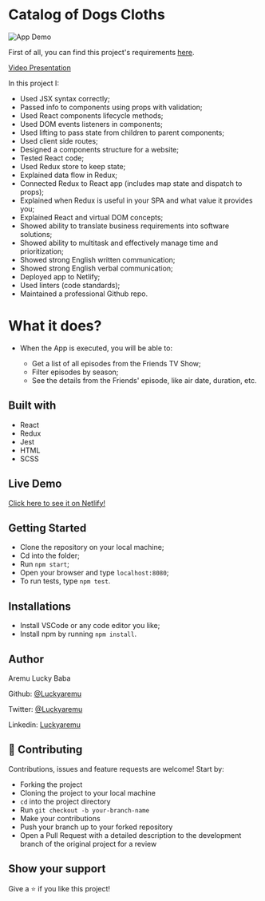 # Catalog of Dogs Cloths

![App Demo]("src\image\screenshot.gif")


First of all, you can find this project's requirements [here](https://www.notion.so/Catalogue-of-Dog-Clothes-8bf1512b8ab34fa28848beb8ab698a32).

[Video Presentation]()

In this project I:

- Used JSX syntax correctly;
- Passed info to components using props with validation;
- Used React components lifecycle methods;
- Used DOM events listeners in components;
- Used lifting to pass state from children to parent components;
- Used client side routes;
- Designed a components structure for a website;
- Tested React code;
- Used Redux store to keep state;
- Explained data flow in Redux;
- Connected Redux to React app (includes map state and dispatch to props);
- Explained when Redux is useful in your SPA and what value it provides you;
- Explained React and virtual DOM concepts;
- Showed ability to translate business requirements into software solutions;
- Showed ability to multitask and effectively manage time and prioritization;
- Showed strong English written communication;
- Showed strong English verbal communication;
- Deployed app to Netlify;
- Used linters (code standards);
- Maintained a professional Github repo.

# What it does?

- When the App is executed, you will be able to:

  - Get a list of all  episodes from the Friends TV Show;
  - Filter episodes by season;
  - See the details from the Friends' episode, like air date, duration, etc. 

## Built with

- React
- Redux
- Jest
- HTML
- SCSS

## Live Demo

[Click here to see it on Netlify!](https://relaxed-ritchie-874dc6.netlify.app/)

## Getting Started

- Clone the repository on your local machine;
- Cd into the folder;
- Run `npm start`;
- Open your browser and type `localhost:8080`;
- To run tests, type `npm test`.

## Installations

- Install VSCode or any code editor you like;
- Install npm by running `npm install`.

## Author

Aremu Lucky Baba

Github: [@Luckyaremu](https://github.com/Luckyaremu)

Twitter: [@Luckyaremu](https://twitter.com/Luckyaremu)

Linkedin: [Luckyaremu]()

## 🤝 Contributing

Contributions, issues and feature requests are welcome! Start by:

- Forking the project
- Cloning the project to your local machine
- `cd` into the project directory
- Run `git checkout -b your-branch-name`
- Make your contributions
- Push your branch up to your forked repository
- Open a Pull Request with a detailed description to the development branch of the original project for a review

## Show your support

Give a ⭐️ if you like this project!